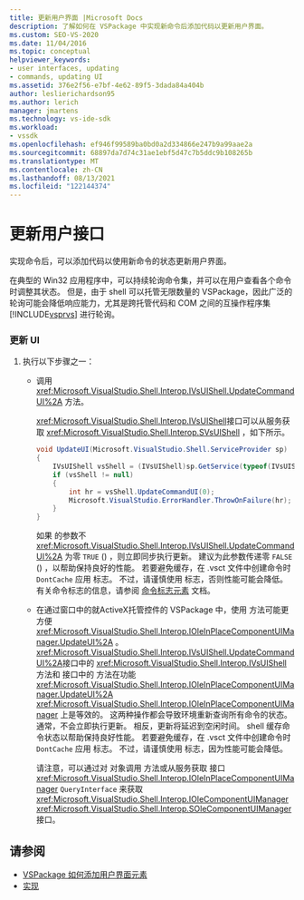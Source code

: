 ```yaml
---
title: 更新用户界面 |Microsoft Docs
description: 了解如何在 VSPackage 中实现新命令后添加代码以更新用户界面。
ms.custom: SEO-VS-2020
ms.date: 11/04/2016
ms.topic: conceptual
helpviewer_keywords:
- user interfaces, updating
- commands, updating UI
ms.assetid: 376e2f56-e7bf-4e62-89f5-3dada84a404b
author: leslierichardson95
ms.author: lerich
manager: jmartens
ms.technology: vs-ide-sdk
ms.workload:
- vssdk
ms.openlocfilehash: ef946f99589ba0bd0a2d334866e247b9a99aae2a
ms.sourcegitcommit: 68897da7d74c31ae1ebf5d47c7b5ddc9b108265b
ms.translationtype: MT
ms.contentlocale: zh-CN
ms.lasthandoff: 08/13/2021
ms.locfileid: "122144374"
---
```

# <a name="updating-the-user-interface"></a>更新用户接口
实现命令后，可以添加代码以使用新命令的状态更新用户界面。

 在典型的 Win32 应用程序中，可以持续轮询命令集，并可以在用户查看各个命令时调整其状态。 但是，由于 shell 可以托管无限数量的 VSPackage，因此广泛的轮询可能会降低响应能力，尤其是跨托管代码和 COM 之间的互操作程序集 [!INCLUDE[vsprvs](../code-quality/includes/vsprvs_md.md)] 进行轮询。

### <a name="to-update-the-ui"></a>更新 UI

1. 执行以下步骤之一：

    - 调用 <xref:Microsoft.VisualStudio.Shell.Interop.IVsUIShell.UpdateCommandUI%2A> 方法。

         <xref:Microsoft.VisualStudio.Shell.Interop.IVsUIShell>接口可以从服务获取 <xref:Microsoft.VisualStudio.Shell.Interop.SVsUIShell> ，如下所示。

        ```csharp
        void UpdateUI(Microsoft.VisualStudio.Shell.ServiceProvider sp)
        {
            IVsUIShell vsShell = (IVsUIShell)sp.GetService(typeof(IVsUIShell));
            if (vsShell != null)
            {
                int hr = vsShell.UpdateCommandUI(0);
                Microsoft.VisualStudio.ErrorHandler.ThrowOnFailure(hr);
            }
        }

        ```

         如果 的参数不 <xref:Microsoft.VisualStudio.Shell.Interop.IVsUIShell.UpdateCommandUI%2A> 为零 `TRUE` () ，则立即同步执行更新。 建议为此参数传递零 `FALSE` () ，以帮助保持良好的性能。 若要避免缓存，在 .vsct 文件中创建命令时 `DontCache` 应用 标志。 不过，请谨慎使用 标志，否则性能可能会降低。 有关命令标志的信息，请参阅 [命令标志元素](../extensibility/command-flag-element.md) 文档。

    - 在通过窗口中的就ActiveX托管控件的 VSPackage 中，使用 方法可能更方便 <xref:Microsoft.VisualStudio.Shell.Interop.IOleInPlaceComponentUIManager.UpdateUI%2A> 。 <xref:Microsoft.VisualStudio.Shell.Interop.IVsUIShell.UpdateCommandUI%2A>接口中的 <xref:Microsoft.VisualStudio.Shell.Interop.IVsUIShell> 方法和 接口中的 方法在功能 <xref:Microsoft.VisualStudio.Shell.Interop.IOleInPlaceComponentUIManager.UpdateUI%2A> <xref:Microsoft.VisualStudio.Shell.Interop.IOleInPlaceComponentUIManager> 上是等效的。 这两种操作都会导致环境重新查询所有命令的状态。 通常，不会立即执行更新。 相反，更新将延迟到空闲时间。 shell 缓存命令状态以帮助保持良好性能。 若要避免缓存，在 .vsct 文件中创建命令时 `DontCache` 应用 标志。 不过，请谨慎使用 标志，因为性能可能会降低。

         请注意，可以通过对 对象调用 方法或从服务获取 接口 <xref:Microsoft.VisualStudio.Shell.Interop.IOleInPlaceComponentUIManager> `QueryInterface` 来获取 <xref:Microsoft.VisualStudio.Shell.Interop.IOleComponentUIManager> <xref:Microsoft.VisualStudio.Shell.Interop.SOleComponentUIManager> 接口。

## <a name="see-also"></a>请参阅
- [VSPackage 如何添加用户界面元素](../extensibility/internals/how-vspackages-add-user-interface-elements.md)
- [实现](../extensibility/internals/command-implementation.md)
